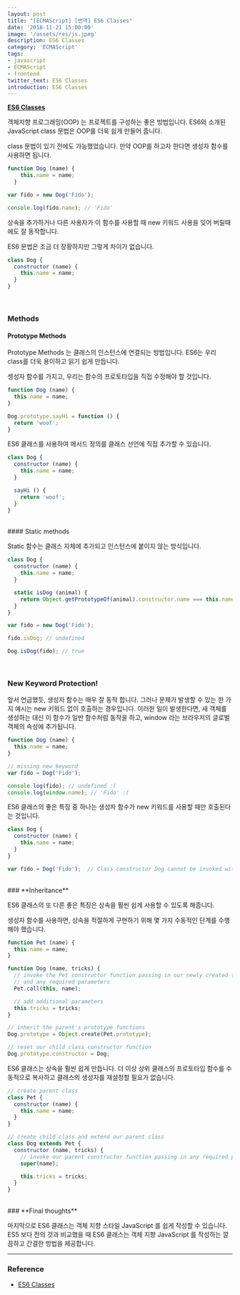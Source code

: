 ```yaml
---
layout: post
title: "[ECMAScript] [번역] ES6 Classes"
date: '2018-11-21 15:00:00'
image: '/assets/res/js.jpeg'
description: ES6 Classes
category: 'ECMAScript'
tags:
- javascript
- ECMAScript
- frontend
twitter_text: ES6 Classes
introduction: ES6 Classes
---
```


**<a href="https://www.javascriptjanuary.com/blog/es6-classes">ES6 Classes</a>**

객체지향 프로그래밍(OOP) 는 프로젝트를 구성하는 좋은 방법입니다. ES6와 소개된 JavaScript class 문법은 OOP를 더욱 쉽게 만들어 줍니다.

class 문법이 있기 전에도 가능했었습니다. 만약 OOP를 하고자 한다면 생성자 함수를 사용하면 됩니다.

```js
function Dog (name) {
    this.name = name;
  }

var fido = new Dog('Fido');

console.log(fido.name); // 'Fido'
```

상속을 추가하거나 다른 사용자가 이 함수를 사용할 때 new 키워드 사용을 잊어 버릴때에도 잘 동작합니다.

ES6 문법은 조금 더 장황하지만 그렇게 차이가 없습니다.

```js
class Dog {
  constructor (name) {
    this.name = name;
  }
}
```

<br/>

### **Methods**

#### Prototype Methods

Prototype Methods 는 클래스의 인스턴스에 연결되는 방법입니다. ES6는 우리 class를 더욱 용이하고 읽기 쉽게 만듭니다.

셍성자 함수를 가지고, 우리는 함수의 프로토타입을 직접 수정해야 할 것입니다.


```js
function Dog (name) {
  this.name = name;
}

Dog.prototype.sayHi = function () {
  return 'woof';
}

```

ES6 클래스를 사용하여 메서드 정의를 클래스 선언에 직접 추가할 수 있습니다.

```js
class Dog {
  constructor (name) {
    this.name = name;
  }

  sayHi () {
    return 'woof';
  }
}
```

<br/>
#### Static methods

Static 함수는 클래스 자체에 추가되고 인스턴스에 붙이지 않는 방식입니다.

```js
class Dog {
  constructor (name) {
    this.name = name;
  }

  static isDog (animal) {
    return Object.getPrototypeOf(animal).constructor.name === this.name;
  }
}

var fido = new Dog('Fido');

fido.isDog; // undefined

Dog.isDog(fido); // true
```


<br/>

### **New Keyword Protection!**

앞서 언급했듯, 생성자 함수는 매우 잘 동작 합니다. 그러나 문제가 발생할 수 있는 한 가지 예시는 new 키워드 없이 호출하는 경우입니다. 이러한 일이 발생한다면, 새 객체를 생성하는 대신 이 함수가 일반 함수처럼 동작을 하고, window 라는 브라우저의 글로벌 객체의 속성에 추가됩니다.

```js
function Dog (name) {
  this.name = name;
}

// missing new keyword
var fido = Dog('Fido');

console.log(fido); // undefined :(
console.log(window.name); // 'Fido' :(
```

ES6 클래스의 좋은 특징 중 하나는 생성자 함수가 new 키워드를 사용할 때만 호출된다는 것입니다.

```js
class Dog {
  constructor (name) {
    this.name = name;
  }
}

var fido = Dog('Fido');  // Class constructor Dog cannot be invoked without 'new'
```

<br/>
### **Inheritance**

ES6 클래스의 또 다른 좋은 특징은 상속을 훨씬 쉽게 사용할 수 있도록 해줍니다.

생성자 함수를 사용하면, 상속을 적절하게 구현하기 위해 몇 가지 수동적인 단계를 수행해야 했습니다.

```js
function Pet (name) {
  this.name = name;
}

function Dog (name, tricks) {
  // invoke the Pet constructor function passing in our newly created this object 
  // and any required parameters
  Pet.call(this, name);

  // add additional parameters
  this.tricks = tricks;
}

// inherit the parent's prototype functions
Dog.prototype = Object.create(Pet.prototype);

// reset our child class constructor function
Dog.prototype.constructor = Dog;
```

ES6 클래스는 상속을 훨씬 쉽게 만듭니다. 더 이상 상위 클래스의 프로토타입 함수를 수동적으로 복사하고 클래스의 생성자를 재설정할 필요가 없습니다.

```js
// create parent class
class Pet {
  constructor (name) {
    this.name = name;
  }
}

// create child class and extend our parent class
class Dog extends Pet {
  constructor (name, tricks) {
    // invoke our parent constructor function passing in any required parameters
    super(name);

    this.tricks = tricks;
  }
}
```

<br/>
### **Final thoughts**

마지막으로 ES6 클래스는 객체 지향 스타일 JavaScript 를 쉽게 작성할 수 있습니다. ES5 보다 전의 것과 비교했을 때 ES6 클래스는 객체 지향 JavaScript 를 작성하는 깔끔하고 간결한 방법을 제공합니다.



-----
### Reference
- <a href="https://www.javascriptjanuary.com/blog/es6-classes">ES6 Classes</a>
